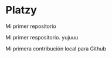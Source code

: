# Platzy
Mi primer repositorio

Mi primer respositorio. yujuuu

Mi primera contribución local para Github
